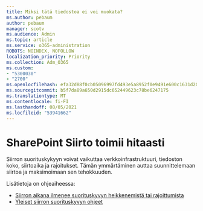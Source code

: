 ```yaml
---
title: Miksi tätä tiedostoa ei voi muokata?
ms.author: pebaum
author: pebaum
manager: scotv
ms.audience: Admin
ms.topic: article
ms.service: o365-administration
ROBOTS: NOINDEX, NOFOLLOW
localization_priority: Priority
ms.collection: Adm_O365
ms.custom:
- "5300030"
- "2700"
ms.openlocfilehash: efa32d88f0cb05096997fd493e5a8952f0e9491e600c1631d206c304f0f39f0e
ms.sourcegitcommit: b5f7da89a650d2915dc652449623c78be6247175
ms.translationtype: MT
ms.contentlocale: fi-FI
ms.lasthandoff: 08/05/2021
ms.locfileid: "53941662"
---
```

# <a name="sharepoint-migration-is-running-slowly"></a>SharePoint Siirto toimii hitaasti

Siirron suorituskykyyn voivat vaikuttaa verkkoinfrastruktuuri, tiedoston koko, siirtoaika ja rajoitukset. Tämän ymmärtäminen auttaa suunnittelemaan siirtoa ja maksimoimaan sen tehokkuuden.

Lisätietoja on ohjeaiheessa:

- [Siirron aikana ilmenee suorituskyvyn heikkenemistä tai rajoittumista](https://docs.microsoft.com/sharepointmigration/sharepoint-online-and-onedrive-migration-speed#faq-and-troubleshooting)
- [Yleiset siirron suorituskyvyn ohjeet](https://docs.microsoft.com/sharepointmigration/sharepoint-online-and-onedrive-migration-speed)

